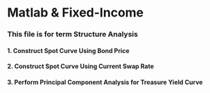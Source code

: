 # Matlab & Fixed-Income
### This file is for term Structure Analysis
#### 1. Construct Spot Curve Using Bond Price
#### 2. Construct Spot Curve Using Current Swap Rate
#### 3. Perform Principal Component Analysis for Treasure Yield Curve

